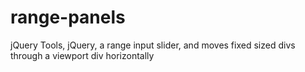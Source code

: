 range-panels
===============
jQuery Tools, jQuery, a range input slider, and moves fixed sized divs through a viewport div horizontally
